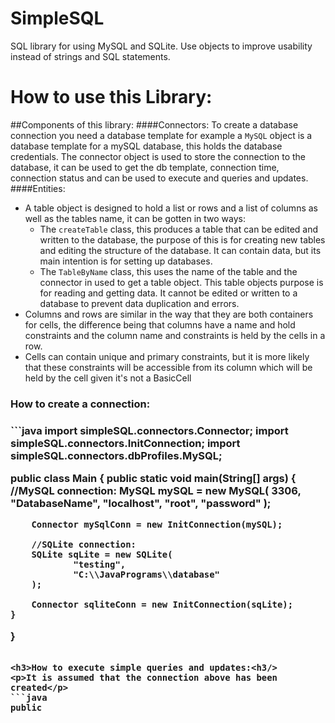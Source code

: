 # SimpleSQL
SQL library for using MySQL and SQLite. Use objects to improve usability instead of strings and SQL statements.
# How to use this Library:
##Components of this library:
####Connectors:
To create a database connection you need a database template for example a `MySQL` object is a database 
template for a mySQL database, this holds the database credentials. The connector object is used to store the 
connection to the database, it can be used to get the db template, connection time, connection status and can be 
used to execute and queries and updates.<br>
####Entities:
 - A table object is designed to hold a list or rows and a list of columns as well as the tables name, it can be gotten in 
   two ways: <br>
   - The `createTable` class, this produces a table that can be edited and written to the database, the purpose of this
     is for creating new tables and editing the structure of the database. It can contain data, but its main intention is for 
     setting up databases.<br>
   - The `TableByName` class, this uses the name of the table and the connector in used to get a table object. This table 
     objects purpose is for reading and getting data. It cannot be edited or written to a database to prevent data 
     duplication and errors.
 - Columns and rows are similar in the way that they are both containers for cells, the 
   difference being that columns have a name and hold constraints and the column name and constraints is held by the 
   cells in a row.
 - Cells can contain unique and primary constraints, but it is more likely that these constraints will be accessible from 
   its column which will be held by the cell given it's not a BasicCell


<h3>How to create a connection:<h3/>
```java
import simpleSQL.connectors.Connector;
import simpleSQL.connectors.InitConnection;
import simpleSQL.connectors.dbProfiles.MySQL;

public class Main {
    public static void main(String[] args) {
        //MySQL connection:
        MySQL mySQL = new MySQL(
                3306,
                "DatabaseName",
                "localhost",
                "root",
                "password"
        );

        Connector mySqlConn = new InitConnection(mySQL);

        //SQLite connection:
        SQLite sqLite = new SQLite(
                "testing",
                "C:\\JavaPrograms\\database"
        );

        Connector sqliteConn = new InitConnection(sqLite);
    }
}
```

<h3>How to execute simple queries and updates:<h3/>
<p>It is assumed that the connection above has been created</p>
```java
public
```